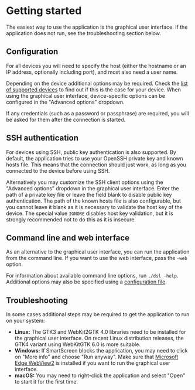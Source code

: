 # Getting started

The easiest way to use the application is the graphical user interface.
If the application does not run, see the troubleshooting section below.

## Configuration

For all devices you will need to specify the host (either the hostname or an IP address, optionally including port), and most also need a user name.

Depending on the device additional options may be required.
Check the [list of supported devices](Supported-devices.md) to find out if this is the case for your device.
When using the graphical user interface, device-specific options can be configured in the "Advanced options" dropdown.

If any credentials (such as a password or passphrase) are required, you will be asked for them after the connection is started.

## SSH authentication

For devices using SSH, public key authentication is also supported.
By default, the application tries to use your OpenSSH private key and known hosts file.
This means that the connection should just work, as long as you connected to the device before using SSH.

Alternatively you may customize the SSH client options using the "Advanced options" dropdown in the graphical user interface.
Enter the path of a private key file or leave the field blank to disable public key authentication.
The path of the known hosts file is also configurable, but you cannot leave it blank as it is necessary to validate the host key of the device.
The special value `IGNORE` disables host key validation, but it is strongly recommended not to do this as it is insecure.

## Command line and web interface

As an alternative to the graphical user interface, you can run the application from the command line.
If you want to use the web interface, pass the `-web` option.

For information about available command line options, run `./dsl -help`.
Additional options may also be specified using a [configuration file](Configuration-files.md).

## Troubleshooting

In some cases additional steps may be required to get the application to run on your system:

- **Linux:**
  The GTK3 and WebKit2GTK 4.0 libraries need to be installed for the graphical user interface.
  On recent Linux distribution releases, the GTK4 variant using WebKitGTK 6.0 is more suitable.
- **Windows:**
  If SmartScreen blocks the application, you may need to click on "More info" and choose "Run anyway".
  Make sure that [Microsoft Edge WebView2](https://go.microsoft.com/fwlink/p/?LinkId=2124703) is installed if you want to run the graphical user interface.
- **macOS:**
  You may need to right-click the application and select "Open" to start it for the first time.

